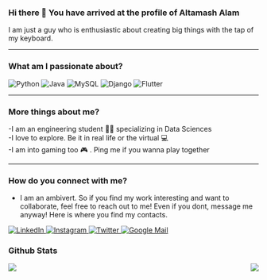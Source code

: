 ###         Hi there 👋 You have arrived at the profile of Altamash Alam 

I am just a guy who is enthusiastic about creating big things with the tap of my keyboard.

---
### What am I passionate about?
<p>
  <img alt="Python" src="https://img.shields.io/badge/Python-3776AB?style=for-the-badge&logo=python&logoColor=white"/>
  <img alt="Java" src="https://img.shields.io/badge/Java-ED8B00?style=for-the-badge&logo=java&logoColor=white"/>
  <img alt="MySQL" src="https://img.shields.io/badge/MySQL-005C84?style=for-the-badge&logo=mysql&logoColor=white"/>
  <img alt="Django" src="https://img.shields.io/badge/Django-092E20?style=for-the-badge&logo=django&logoColor=white"/>
  <img alt="Flutter" src="https://img.shields.io/badge/Flutter-3776AB?style=for-the-badge&logo=flutter&logoColor=white"/>
</p>

---

### More things about me?
-I am an engineering student :man_student: specializing in Data Sciences<br/>
-I love to explore. Be it in real life or the virtual :computer:	<br/>
-I am into gaming too :video_game: . Ping me if you wanna play together<br/> 

---

### How do you connect with me?
- I am an ambivert. So if you find my work interesting and want to collaborate, feel free to reach out to me! Even if you dont, message me anyway! Here is where you find my contacts.

<p>
  <a href = "https://www.linkedin.com/in/altamasha1912/">
    <img alt = "LinkedIn" src="https://img.shields.io/badge/-LinkedIn-0A66C2?logo=linkedin&logoColor=white&style=flat" />
  </a>
  <a href = "https://www.instagram.com/altmxx/">
    <img alt = "Instagram" src="https://img.shields.io/badge/-Instagram-E4405F?logo=instagram&logoColor=white&style=flat" />
  </a>
  <a href = "https://twitter.com/AlamAltamash">
    <img alt = "Twitter" src="https://img.shields.io/badge/-Twitter-1DA1F2?logo=twitter&logoColor=white&style=flat" />
  </a>
  <a href="mailto:altamashalam19@gmail.com">
    <img alt = "Google Mail" src = "https://img.shields.io/badge/-Gmail-EA4335?logo=gmail&logoColor=white&style=flat" />
  </a>
 </p>

### Github Stats
<img align = "left" src = "https://github-readme-stats.vercel.app/api?username=altmxx&count_private=true&show_icons=true&theme=dracula&custom_title=Altamash's+GitHub+Stats" />
<img align = "right" src = "https://github-readme-stats.vercel.app/api/top-langs/?username=altmxx&layout=compact" />
